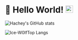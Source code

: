 # 👋 Hello World!  <img src="https://github.com/TheDudeThatCode/TheDudeThatCode/blob/master/Assets/Earth.gif" width="24px">

![Hachey's GitHub stats](https://github-readme-stats.vercel.app/api?username=hacheyz&show_icons=true&theme=algolia)

![Ice-W0lfTop Langs](https://github-readme-stats.vercel.app/api/top-langs/?username=hacheyz&theme=algolia&layout=compact)
